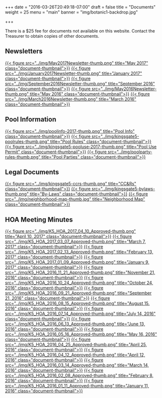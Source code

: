 +++
date = "2016-03-26T20:49:18-07:00"
draft = false
title = "Documents"
weight = 25
menu = "main"
banner = "img/botanic1-backdrop.jpg"

+++


<div class="alert alert-warning" role="alert">
There is a $25 fee for documents not available on this website. Contact the Treasurer to obtain copies of other documents.
</div>

## Newsletters

[{{< figure src="../img/May2017Newsletter-thumb.png" title="May 2017" class="document-thumbnail">}}](../pdf/May2017Newsletter.pdf)
[{{< figure src="../img/January2017Newsletter-thumb.png" title="January 2017" class="document-thumbnail">}}](../pdf/January2017Newsletter.pdf)
[{{< figure src="../img/September2016Newsletter-thumb.png" title="September 2016" class="document-thumbnail">}}](../pdf/September2016Newsletter.pdf)
[{{< figure src="../img/May2016Newsletter-thumb.png" title="May 2016" class="document-thumbnail">}}](../pdf/May2016Newsletter.pdf)
[{{< figure src="../img/March2016Newsletter-thumb.png" title="March 2016" class="document-thumbnail">}}](../pdf/March2016Newsletter.pdf)

## Pool Information

[{{< figure src="../img/poolinfo-2017-thumb.png" title="Pool Info" class="document-thumbnail">}}](../pdf/poolinfo-2017.pdf)
[{{< figure src="../img/kingsgate5-poolrules-thumb.png" title="Pool Rules" class="document-thumbnail">}}](../pdf/kingsgate5-poolrules.pdf)
[{{< figure src="../img/kingsgate5-pooluse-2017-thumb.png" title="Pool Use Permit" class="document-thumbnail">}}](../pdf/kingsgate5-pooluse-2017.pdf)
[{{< figure src="../img/poolparty-rules-thumb.png" title="Pool Parties" class="document-thumbnail">}}](../pdf/poolparty-rules.pdf)

## Legal Documents

[{{< figure src="../img/kingsgate5-ccrs-thumb.png" title="CC&Rs" class="document-thumbnail">}}](../pdf/kingsgate5-ccrs.pdf)
[{{< figure src="../img/kingsgate5-bylaws-thumb.png" title="By-Laws" class="document-thumbnail">}}](../pdf/kingsgate5-bylaws.pdf)
[{{< figure src="../img/neighborhood-map-thumb.jpg" title="Neighborhood Map" class="document-thumbnail">}}](../img/neighborhood-map.jpg)

## HOA Meeting Minutes

[{{< figure src="../img/K5_HOA_2017_04_10_Approved-thumb.png" title="April 10, 2017" class="document-thumbnail">}}](../pdf/K5_HOA_2017_04_10_Approved.pdf)
[{{< figure src="../img/K5_HOA_2017_03_07_Approved-thumb.png" title="March 7, 2017" class="document-thumbnail">}}](../pdf/K5_HOA_2017_03_07_Approved.pdf)
[{{< figure src="../img/K5_HOA_2017_02_13_Approved-thumb.png" title="February 13, 2017" class="document-thumbnail">}}](../pdf/K5_HOA_2017_02_13_Approved.pdf)
[{{< figure src="../img/K5_HOA_2017_01_09_Approved-thumb.png" title="January 9, 2017" class="document-thumbnail">}}](../pdf/K5_HOA_2017_01_09_Approved.pdf)
[{{< figure src="../img/K5_HOA_2016_11_21_Approved-thumb.png" title="November 21, 2016" class="document-thumbnail">}}](../pdf/K5_HOA_2016_11_21_Approved.pdf)
[{{< figure src="../img/K5_HOA_2016_10_24_Approved-thumb.png" title="October 24, 2016" class="document-thumbnail">}}](../pdf/K5_HOA_2016_10_24_Approved.pdf)
[{{< figure src="../img/K5_HOA_2016_09_21_Approved-thumb.png" title="September 21, 2016" class="document-thumbnail">}}](../pdf/K5_HOA_2016_09_21_Approved.pdf)
[{{< figure src="../img/K5_HOA_2016_08_15_Approved-thumb.png" title="August 15, 2016" class="document-thumbnail">}}](../pdf/K5_HOA_2016_08_15_Approved.pdf)
[{{< figure src="../img/K5_HOA_2016_07_14_Approved-thumb.png" title="July 14, 2016" class="document-thumbnail">}}](../pdf/K5_HOA_2016_07_14_Approved.pdf)
[{{< figure src="../img/K5_HOA_2016_06_13_Approved-thumb.png" title="June 13, 2016" class="document-thumbnail">}}](../pdf/K5_HOA_2016_06_13_Approved.pdf)
[{{< figure src="../img/K5_HOA_2016_05_16_Approved-thumb.png" title="May 16, 2016" class="document-thumbnail">}}](../pdf/K5_HOA_2016_05_16_Approved.pdf)
[{{< figure src="../img/K5_HOA_2016_04_25_Approved-thumb.png" title="April 25, 2016" class="document-thumbnail">}}](../pdf/K5_HOA_2016_04_25_Approved.pdf)
[{{< figure src="../img/K5_HOA_2016_04_12_Approved-thumb.png" title="April 12, 2016" class="document-thumbnail">}}](../pdf/K5_HOA_2016_04_12_Approved.pdf)
[{{< figure src="../img/K5_HOA_2016_03_14_Approved-thumb.png" title="March 14, 2016" class="document-thumbnail">}}](../pdf/K5_HOA_2016_03_14_Approved.pdf)
[{{< figure src="../img/K5_HOA_2016_02_08_Approved-thumb.png" title="February 8, 2016" class="document-thumbnail">}}](../pdf/K5_HOA_2016_02_08_Approved.pdf)
[{{< figure src="../img/K5_HOA_2016_01_11_Approved-thumb.png" title="January 11, 2016" class="document-thumbnail">}}](../pdf/K5_HOA_2016_01_11_Approved.pdf)

